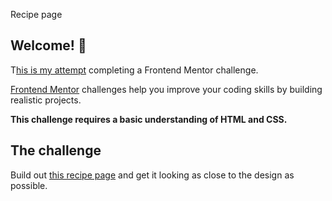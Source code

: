 Recipe page

## Welcome! 👋

T[his is my attempt](https://recipe-page-main-lake-seven.vercel.app/) completing a Frontend Mentor challenge.

[Frontend Mentor](https://www.frontendmentor.io) challenges help you improve your coding skills by building realistic projects.

**This challenge requires a basic understanding of HTML and CSS.**

## The challenge
Build out [this recipe page](https://www.frontendmentor.io/challenges/recipe-page-KiTsR8QQKm) and get it looking as close to the design as possible.


